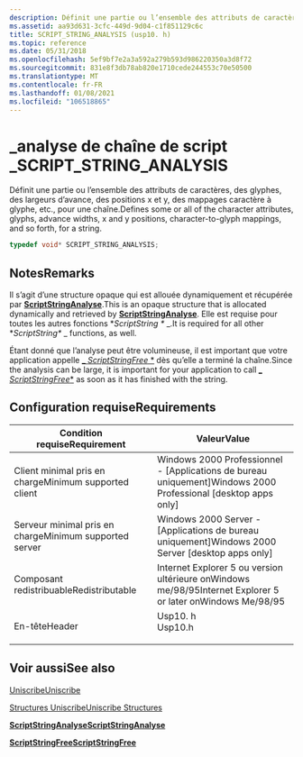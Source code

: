 ```yaml
---
description: Définit une partie ou l’ensemble des attributs de caractères, des glyphes, des largeurs d’avance, des positions x et y, des mappages caractère à glyphe, etc., pour une chaîne.
ms.assetid: aa93d631-3cfc-449d-9d04-c1f851129c6c
title: SCRIPT_STRING_ANALYSIS (usp10. h)
ms.topic: reference
ms.date: 05/31/2018
ms.openlocfilehash: 5ef9bf7e2a3a592a279b593d986220350a3d8f72
ms.sourcegitcommit: 831e8f3db78ab820e1710cede244553c70e50500
ms.translationtype: MT
ms.contentlocale: fr-FR
ms.lasthandoff: 01/08/2021
ms.locfileid: "106518865"
---
```

# <a name="script_string_analysis"></a><span data-ttu-id="64322-103">\_analyse de chaîne de script \_</span><span class="sxs-lookup"><span data-stu-id="64322-103">SCRIPT\_STRING\_ANALYSIS</span></span>

<span data-ttu-id="64322-104">Définit une partie ou l’ensemble des attributs de caractères, des glyphes, des largeurs d’avance, des positions x et y, des mappages caractère à glyphe, etc., pour une chaîne.</span><span class="sxs-lookup"><span data-stu-id="64322-104">Defines some or all of the character attributes, glyphs, advance widths, x and y positions, character-to-glyph mappings, and so forth, for a string.</span></span>


```C++
typedef void* SCRIPT_STRING_ANALYSIS;
```



## <a name="remarks"></a><span data-ttu-id="64322-105">Notes</span><span class="sxs-lookup"><span data-stu-id="64322-105">Remarks</span></span>

<span data-ttu-id="64322-106">Il s’agit d’une structure opaque qui est allouée dynamiquement et récupérée par [**ScriptStringAnalyse**](/windows/desktop/api/Usp10/nf-usp10-scriptstringanalyse).</span><span class="sxs-lookup"><span data-stu-id="64322-106">This is an opaque structure that is allocated dynamically and retrieved by [**ScriptStringAnalyse**](/windows/desktop/api/Usp10/nf-usp10-scriptstringanalyse).</span></span> <span data-ttu-id="64322-107">Elle est requise pour toutes les autres fonctions \**ScriptString \** _.</span><span class="sxs-lookup"><span data-stu-id="64322-107">It is required for all other \**ScriptString\** _ functions, as well.</span></span>

<span data-ttu-id="64322-108">Étant donné que l’analyse peut être volumineuse, il est important que votre application appelle [_ *ScriptStringFree* \*](/windows/desktop/api/Usp10/nf-usp10-scriptstringfree) dès qu’elle a terminé la chaîne.</span><span class="sxs-lookup"><span data-stu-id="64322-108">Since the analysis can be large, it is important for your application to call [_ *ScriptStringFree*\*](/windows/desktop/api/Usp10/nf-usp10-scriptstringfree) as soon as it has finished with the string.</span></span>

## <a name="requirements"></a><span data-ttu-id="64322-109">Configuration requise</span><span class="sxs-lookup"><span data-stu-id="64322-109">Requirements</span></span>



| <span data-ttu-id="64322-110">Condition requise</span><span class="sxs-lookup"><span data-stu-id="64322-110">Requirement</span></span> | <span data-ttu-id="64322-111">Valeur</span><span class="sxs-lookup"><span data-stu-id="64322-111">Value</span></span> |
|-------------------------------------|------------------------------------------------------------------------------------|
| <span data-ttu-id="64322-112">Client minimal pris en charge</span><span class="sxs-lookup"><span data-stu-id="64322-112">Minimum supported client</span></span><br/> | <span data-ttu-id="64322-113">Windows 2000 Professionnel - \[Applications de bureau uniquement\]</span><span class="sxs-lookup"><span data-stu-id="64322-113">Windows 2000 Professional \[desktop apps only\]</span></span><br/>                         |
| <span data-ttu-id="64322-114">Serveur minimal pris en charge</span><span class="sxs-lookup"><span data-stu-id="64322-114">Minimum supported server</span></span><br/> | <span data-ttu-id="64322-115">Windows 2000 Server - \[Applications de bureau uniquement\]</span><span class="sxs-lookup"><span data-stu-id="64322-115">Windows 2000 Server \[desktop apps only\]</span></span><br/>                               |
| <span data-ttu-id="64322-116">Composant redistribuable</span><span class="sxs-lookup"><span data-stu-id="64322-116">Redistributable</span></span><br/>          | <span data-ttu-id="64322-117">Internet Explorer 5 ou version ultérieure onWindows me/98/95</span><span class="sxs-lookup"><span data-stu-id="64322-117">Internet Explorer 5 or later onWindows Me/98/95</span></span><br/>                         |
| <span data-ttu-id="64322-118">En-tête</span><span class="sxs-lookup"><span data-stu-id="64322-118">Header</span></span><br/>                   | <dl> <span data-ttu-id="64322-119"><dt>Usp10. h</dt></span><span class="sxs-lookup"><span data-stu-id="64322-119"><dt>Usp10.h</dt></span></span> </dl> |



## <a name="see-also"></a><span data-ttu-id="64322-120">Voir aussi</span><span class="sxs-lookup"><span data-stu-id="64322-120">See also</span></span>

<dl> <dt>

[<span data-ttu-id="64322-121">Uniscribe</span><span class="sxs-lookup"><span data-stu-id="64322-121">Uniscribe</span></span>](uniscribe.md)
</dt> <dt>

[<span data-ttu-id="64322-122">Structures Uniscribe</span><span class="sxs-lookup"><span data-stu-id="64322-122">Uniscribe Structures</span></span>](uniscribe-structures.md)
</dt> <dt>

[<span data-ttu-id="64322-123">**ScriptStringAnalyse**</span><span class="sxs-lookup"><span data-stu-id="64322-123">**ScriptStringAnalyse**</span></span>](/windows/desktop/api/Usp10/nf-usp10-scriptstringanalyse)
</dt> <dt>

[<span data-ttu-id="64322-124">**ScriptStringFree**</span><span class="sxs-lookup"><span data-stu-id="64322-124">**ScriptStringFree**</span></span>](script-string-analysis.md)
</dt> </dl>

 

 




